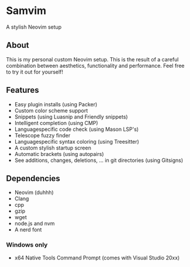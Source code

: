 # Samvim
A stylish Neovim setup
## About
This is my personal custom Neovim setup. This is the result of a careful combination between aesthetics, functionality and performance. Feel free to try it out for yourself!
## Features
- Easy plugin installs (using Packer)
- Custom color scheme support
- Snippets (using Luasnip and Friendly snippets)
- Intelligent completion (using CMP)
- Languagespecific code check (using Mason LSP's)
- Telescope fuzzy finder
- Languagespecific syntax coloring (using Treesitter) 
- A custom stylish startup screen
- Automatic brackets (using autopairs)
- See additions, changes, deletions, ... in git directories (using Gitsigns)
## Dependencies 
- Neovim (duhhh)
- Clang
- cpp
- gzip
- wget
- node.js and nvm
- A nerd font
### Windows only
- x64 Native Tools Command Prompt (comes with Visual Studio 20xx)
